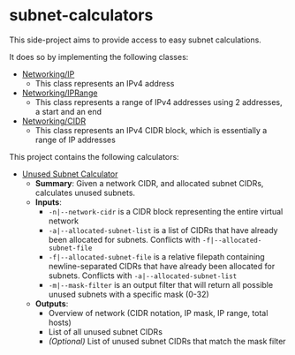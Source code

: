 # subnet-calculators
This side-project aims to provide access to easy subnet calculations.

It does so by implementing the following classes:
- [Networking/IP](networking/IP.py)
  - This class represents an IPv4 address
- [Networking/IPRange](networking/IPRange.py)
  - This class represents a range of IPv4 addresses using 2 addresses, a start and an end
- [Networking/CIDR](networking/CIDR.py)
  - This class represents an IPv4 CIDR block, which is essentially a range of IP addresses

This project contains the following calculators:
- [Unused Subnet Calculator](unused_subnet_calculator.py)
  - <b>Summary</b>: Given a network CIDR, and allocated subnet CIDRs, calculates unused subnets.
  - <b>Inputs</b>:
    - `-n|--network-cidr` is a CIDR block representing the entire virtual network
    - `-a|--allocated-subnet-list` is a list of CIDRs that have already been allocated for subnets. Conflicts with `-f|--allocated-subnet-file`
    - `-f|--allocated-subnet-file` is a relative filepath containing newline-separated CIDRs that have already been allocated for subnets. Conflicts with `-a|--allocated-subnet-list`
    - `-m|--mask-filter` is an output filter that will return all possible unused subnets with a specific mask (0-32)
  - <b>Outputs</b>:
    - Overview of network (CIDR notation, IP mask, IP range, total hosts)
    - List of all unused subnet CIDRs
    - *(Optional)* List of unused subnet CIDRs that match the mask filter
